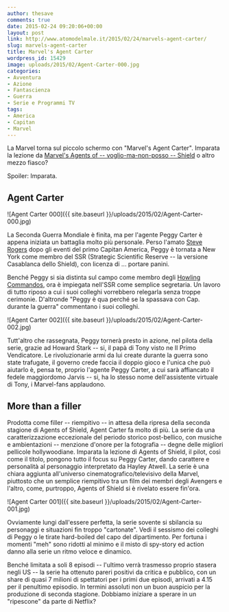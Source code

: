```yaml
---
author: thesave
comments: true
date: 2015-02-24 09:20:06+00:00
layout: post
link: http://www.atomodelmale.it/2015/02/24/marvels-agent-carter/
slug: marvels-agent-carter
title: Marvel's Agent Carter
wordpress_id: 15429
image: uploads/2015/02/Agent-Carter-000.jpg
categories:
- Avventura
- Azione
- Fantascienza
- Guerra
- Serie e Programmi TV
tags:
- America
- Capitan
- Marvel
---
```


La Marvel torna sul piccolo schermo con "Marvel's Agent Carter".
Imparata la lezione da [Marvel's Agents of -- voglio-ma-non-posso -- Shield](/2013/10/03/agents-of-the-s-h-i-e-l-d/) o altro mezzo fiasco?

Spoiler: Imparata.

## Agent Carter

![Agent Carter 000]({{ site.baseurl }}/uploads/2015/02/Agent-Carter-000.jpg)

La Seconda Guerra Mondiale è finita, ma per l'agente Peggy Carter è appena iniziata un battaglia molto più personale. Perso l'amato [Steve Rogers](/2011/07/31/capitan-america-il-primo-vendicatore/) dopo gli eventi del primo Capitan America, Peggy è tornata a New York come membro del SSR (Strategic Scientific Reserve -- la versione Casablanca dello Shield), con licenza di ... portare panini.

Benché Peggy si sia distinta sul campo come membro degli [Howling Commandos](http://marvelcinematicuniverse.wikia.com/wiki/Howling_Commandos), ora è impiegata nell'SSR come semplice segretaria. Un lavoro di tutto riposo a cui i suoi colleghi vorrebbero relegarla senza troppe cerimonie. D'altronde "Peggy è qua perché se la spassava con Cap. durante la guerra" commentano i suoi colleghi.

![Agent Carter 002]({{ site.baseurl }}/uploads/2015/02/Agent-Carter-002.jpg)

Tutt'altro che rassegnata, Peggy tornerà presto in azione, nel pilota della serie, grazie ad Howard Stark -- si, il papà di Tony visto ne Il Primo Vendicatore. Le rivoluzionarie armi da lui create durante la guerra sono state trafugate, il governo crede faccia il doppio gioco e l'unica che può aiutarlo è, pensa te, proprio l'agente Peggy Carter, a cui sarà affiancato il fedele maggiordomo Jarvis -- si, ha lo stesso nome dell'assistente virtuale di Tony, i Marvel-fans applaudono.

## More than a filler

Prodotta come filler -- riempitivo -- in attesa della ripresa della seconda stagione di Agents of Shield, Agent Carter fa molto di più. La serie da una caratterizzazione eccezionale del periodo storico post-bellico, con musiche e ambientazioni -- menzione d'onore per la fotografia -- degne delle migliori pellicole hollywoodiane. Imparata la lezione di Agents of Shield, il pilot, così come il titolo, pongono tutto il focus su Peggy Carter, dando carattere e personalità al personaggio interpretato da Hayley Atwell. La serie è una chiara aggiunta all'universo cinematografico/televisivo della Marvel, piuttosto che un semplice riempitivo tra un film dei membri degli Avengers e l'altro, come, purtroppo, Agents of Shield si è rivelato essere fin'ora.

![Agent Carter 001]({{ site.baseurl }}/uploads/2015/02/Agent-Carter-001.jpg)

Ovviamente lungi dall'essere perfetta, la serie sovente si sbilancia su personaggi e situazioni fin troppo "cartonate". Vedi il sessismo dei colleghi di Peggy o le tirate hard-boiled del capo del dipartimento. Per fortuna i momenti "meh" sono ridotti al minimo e il misto di spy-story ed action danno alla serie un ritmo veloce e dinamico.

Benché limitata a soli 8 episodi -- l'ultimo verrà trasmesso proprio stasera negli US -- la serie ha ottenuto pareri positivi da critica e pubblico, con un share di quasi 7 milioni di spettatori per i primi due episodi, arrivati a 4.15 per il penultimo episodio. In termini assoluti non un buon auspicio per la produzione di seconda stagione. Dobbiamo iniziare a sperare in un "ripescone" da parte di Netflix?
